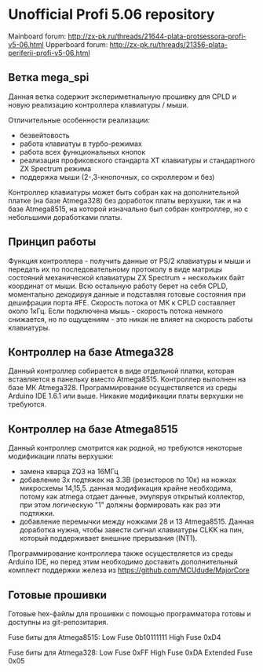 # Unofficial Profi 5.06 repository 

Mainboard forum: http://zx-pk.ru/threads/21644-plata-protsessora-profi-v5-06.html
Upperboard forum: http://zx-pk.ru/threads/21356-plata-periferii-profi-v5-06.html

## Ветка mega_spi

Данная ветка содержит экспериметнальную прошивку для CPLD и новую реализацию контроллера клавиатуры / мыши.

Отличительные особенности реализации:
- безвейтовость
- работа клавиатуы в турбо-режимах
- работа всех функциональных кнопок
- реализация профиковского стандарта XT клавиатуры и стандартного ZX Spectrum режима
- поддержка мыши (2-,3-кнопочных, со скроллером и без)

Контроллер клавиатуры может быть собран как на дополнительной платке (на базе Atmega328) без доработок платы верхушки, 
так и на базе Atmega8515, на которой изначально был собран контроллер, но с небольшими доработками платы. 

## Принцип работы

Функция контроллера - получить данные от PS/2 клавиатуры и мыши и передать их по последовательному протоколу в виде матрицы 
состояний механической клавиатуры ZX Spectrum + нескольких байт координат от мыши. Всю остальную работу берет на себя CPLD, моментально декодируя 
данные и подставляя готовые состояния при дешифрации порта #FE. Скорость потока от МК к CPLD составляет около 1кГц. Если подключена мышь - скорость потока 
немного снижается, но по ощущениям - это никак не влияет на скорость работы клавиатуры.

## Контроллер на базе Atmega328

Данный контроллер собирается в виде отдельной платки, которая вставляется в панельку вместо Atmega8515. Контроллер выполнен на базе МК Atmega328.
Программирование осуществляется из среды Arduino IDE 1.6.1 или выше. Никакие модификации платы верхушки не требуются.

## Контроллер на базе Atmega8515

Данный контроллер смотрится как родной, но требуются некоторые модификации платы верхушки:
- замена кварца ZQ3 на 16МГц
- добавление 3х подтяжек на 3.3В (резисторов по 10к) на ножках микросхемы 14,15,5. данная модификация крайне необходима, потому как atmega отдает данные, эмуляруя открытый коллектор, 
при этом логическую "1" должны формировать как раз эти подтяжки. 
- добавление перемычки между ножками 28 и 13 Atmega8515. Данная доработка нужна, чтобы завести сигнал клавиатуры CLKK на пин, который поддерживает внешние прерывания (INT1).

Программирование контроллера также осуществляется из среды Arduino IDE, но перед этим необходимо доставить дополнительный комплект поддержки железа из https://github.com/MCUdude/MajorCore

## Готовые прошивки
Готовые hex-файлы для прошивки с помощью программатора готовы и доступны из git-репозитария.

Fuse биты для Atmega8515:
Low Fuse	0b10111111
High Fuse	0xD4

Fuse биты для Atmega328:
Low Fuse	0xFF
High Fuse	0xDA
Extended Fuse	0x05
